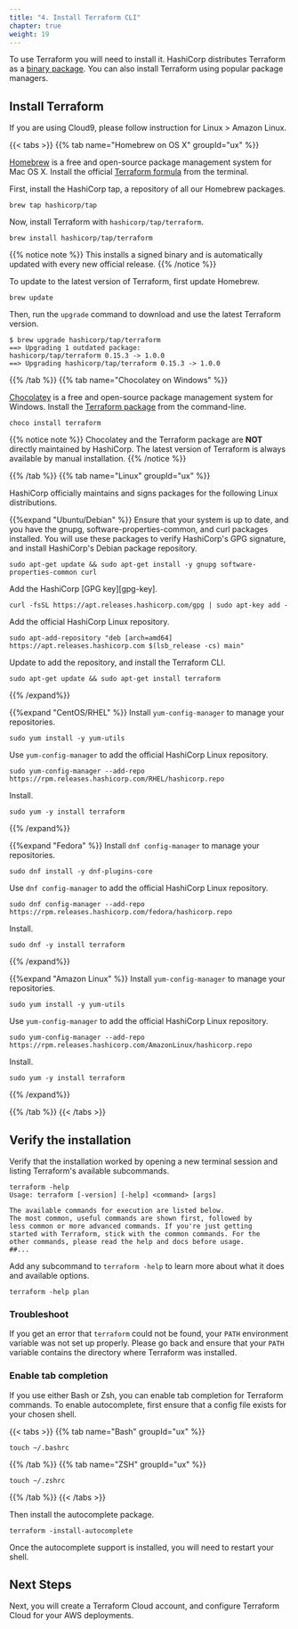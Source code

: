 ```yaml
---
title: "4. Install Terraform CLI"
chapter: true
weight: 19
---
```


To use Terraform you will need to install it. HashiCorp distributes Terraform as a [binary package](https://www.terraform.io/downloads.html). You can also install Terraform using popular package managers.

## Install Terraform

If you are using Cloud9, please follow instruction for Linux > Amazon Linux.

{{< tabs >}}
{{% tab name="Homebrew on OS X" groupId="ux" %}}

[Homebrew](https://brew.sh) is a free and open-source package management system
for Mac OS X. Install the official [Terraform
formula](https://github.com/hashicorp/homebrew-tap) from the terminal.

First, install the HashiCorp tap, a repository of all our Homebrew packages.

```shell-session
brew tap hashicorp/tap
```

Now, install Terraform with `hashicorp/tap/terraform`.

```shell-session
brew install hashicorp/tap/terraform
```

{{% notice note %}}
This installs a signed binary and is automatically updated with
every new official release.
{{% /notice %}}

To update to the latest version of Terraform, first update Homebrew.

```shell-session
brew update
```

Then, run the `upgrade` command to download and use the latest Terraform version.

```shell-session
$ brew upgrade hashicorp/tap/terraform
==> Upgrading 1 outdated package:
hashicorp/tap/terraform 0.15.3 -> 1.0.0
==> Upgrading hashicorp/tap/terraform 0.15.3 -> 1.0.0

```

{{% /tab %}}
{{% tab name="Chocolatey on Windows" %}}

[Chocolatey](https://chocolatey.org/) is a free and open-source package
management system for Windows. Install the [Terraform
package](https://chocolatey.org/packages/terraform) from the command-line.

```shell-session
choco install terraform
```

{{% notice note %}}
Chocolatey and the Terraform package are **NOT** directly maintained
by HashiCorp. The latest version of Terraform is always available by manual
installation.
{{% /notice %}}

{{% /tab %}}
{{% tab name="Linux" groupId="ux" %}}

HashiCorp officially maintains and signs packages for the following Linux distributions.

{{%expand "Ubuntu/Debian" %}}
Ensure that your system is up to date, and you have the gnupg,
software-properties-common, and curl packages installed. You will use these packages to
verify HashiCorp's GPG signature, and install HashiCorp's Debian package
repository.

```shell-session
sudo apt-get update && sudo apt-get install -y gnupg software-properties-common curl
```

Add the HashiCorp [GPG key][gpg-key].

```shell-session
curl -fsSL https://apt.releases.hashicorp.com/gpg | sudo apt-key add -
```

Add the official HashiCorp Linux repository.

```shell-session
sudo apt-add-repository "deb [arch=amd64] https://apt.releases.hashicorp.com $(lsb_release -cs) main"
```

Update to add the repository, and install the Terraform CLI.

```shell-session
sudo apt-get update && sudo apt-get install terraform
```

{{% /expand%}}

{{%expand "CentOS/RHEL" %}}
Install `yum-config-manager` to manage your repositories.

```shell-session
sudo yum install -y yum-utils
```

Use `yum-config-manager` to add the official HashiCorp Linux repository.

```shell-session
sudo yum-config-manager --add-repo https://rpm.releases.hashicorp.com/RHEL/hashicorp.repo
```

Install.

```shell-session
sudo yum -y install terraform
```

{{% /expand%}}

{{%expand "Fedora" %}}
Install `dnf config-manager` to manage your repositories.

```shell-session
sudo dnf install -y dnf-plugins-core
```

Use `dnf config-manager` to add the official HashiCorp Linux repository.

```shell-session
sudo dnf config-manager --add-repo https://rpm.releases.hashicorp.com/fedora/hashicorp.repo
```

Install.

```shell-session
sudo dnf -y install terraform
```

{{% /expand%}}

{{%expand "Amazon Linux" %}}
Install `yum-config-manager` to manage your repositories.

```shell-session
sudo yum install -y yum-utils
```

Use `yum-config-manager` to add the official HashiCorp Linux repository.

```shell-session
sudo yum-config-manager --add-repo https://rpm.releases.hashicorp.com/AmazonLinux/hashicorp.repo
```

Install.

```shell-session
sudo yum -y install terraform
```

{{% /expand%}}

{{% /tab %}}
{{< /tabs >}}

## Verify the installation

Verify that the installation worked by opening a new terminal session and listing Terraform's available subcommands.

```shell-session
terraform -help
Usage: terraform [-version] [-help] <command> [args]

The available commands for execution are listed below.
The most common, useful commands are shown first, followed by
less common or more advanced commands. If you're just getting
started with Terraform, stick with the common commands. For the
other commands, please read the help and docs before usage.
##...
```

Add any subcommand to `terraform -help` to learn more about what it does and available options.

```shell-session
terraform -help plan
```

### Troubleshoot

If you get an error that `terraform` could not be found, your `PATH` environment
variable was not set up properly. Please go back and ensure that your `PATH`
variable contains the directory where Terraform was installed.

### Enable tab completion

If you use either Bash or Zsh, you can enable tab completion for Terraform
commands. To enable autocomplete, first ensure that a config file exists for
your chosen shell.

{{< tabs >}}
{{% tab name="Bash" groupId="ux" %}}

```shell-session
touch ~/.bashrc
```

{{% /tab %}}
{{% tab name="ZSH" groupId="ux" %}}

```shell-session
touch ~/.zshrc
```

{{% /tab %}}
{{< /tabs >}}

Then install the autocomplete package.

```shell-session
terraform -install-autocomplete
```

Once the autocomplete support is installed, you will need to restart your shell.

## Next Steps

Next, you will create a Terraform Cloud account, and configure Terraform Cloud for your AWS deployments.
